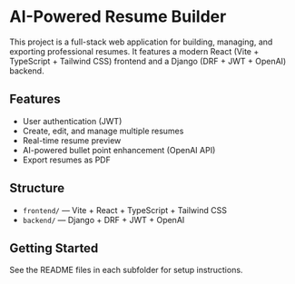# AI-Powered Resume Builder

This project is a full-stack web application for building, managing, and exporting professional resumes. It features a modern React (Vite + TypeScript + Tailwind CSS) frontend and a Django (DRF + JWT + OpenAI) backend.

## Features
- User authentication (JWT)
- Create, edit, and manage multiple resumes
- Real-time resume preview
- AI-powered bullet point enhancement (OpenAI API)
- Export resumes as PDF

## Structure
- `frontend/` — Vite + React + TypeScript + Tailwind CSS
- `backend/` — Django + DRF + JWT + OpenAI

## Getting Started
See the README files in each subfolder for setup instructions.
